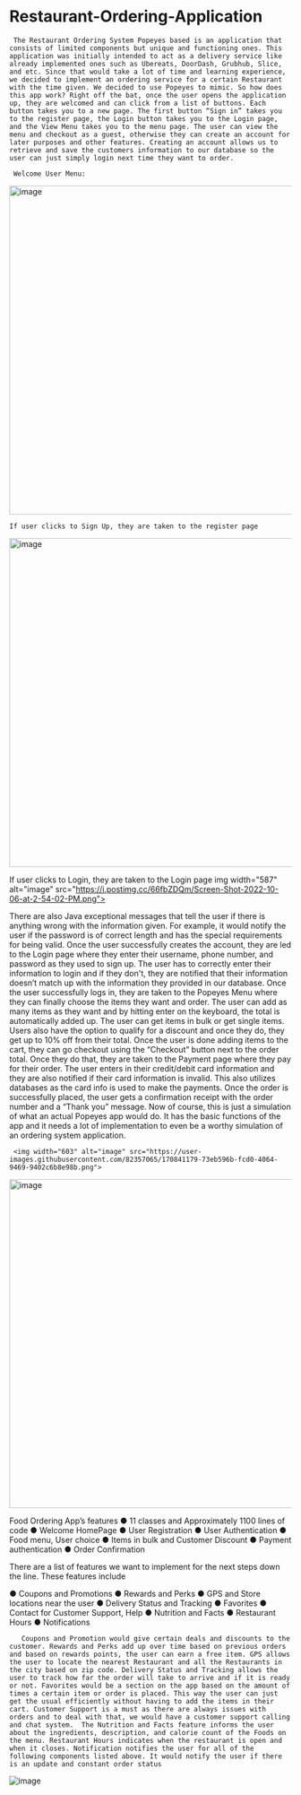 # Restaurant-Ordering-Application

     The Restaurant Ordering System Popeyes based is an application that consists of limited components but unique and functioning ones. This application was initially intended to act as a delivery service like already implemented ones such as Ubereats, DoorDash, Grubhub, Slice, and etc. Since that would take a lot of time and learning experience, we decided to implement an ordering service for a certain Restaurant with the time given. We decided to use Popeyes to mimic. So how does this app work? Right off the bat, once the user opens the application up, they are welcomed and can click from a list of buttons. Each button takes you to a new page. The first button “Sign in” takes you to the register page, the Login button takes you to the Login page, and the View Menu takes you to the menu page. The user can view the menu and checkout as a guest, otherwise they can create an account for later purposes and other features. Creating an account allows us to retrieve and save the customers information to our database so the user can just simply login next time they want to order.
     
     Welcome User Menu:
  <img width="587" alt="image" src="https://user-images.githubusercontent.com/82357065/194375607-442c029d-1a69-4357-bb41-5939ed3f0d28.png">
  
    If user clicks to Sign Up, they are taken to the register page
<img width="587" alt="image" src="https://i.postimg.cc/Nj6c2dWG/Screen-Shot-2022-10-06-at-1-10-34-PM.png">

   If user clicks to Login, they are taken to the Login page
img width="587" alt="image" src="https://i.postimg.cc/66fbZDQm/Screen-Shot-2022-10-06-at-2-54-02-PM.png">
 
 
 
  There are also Java exceptional messages that tell the user if there is anything wrong with the information given. For example, it would notify the user if the password is of correct length and has the special requirements for being valid. Once the user successfully creates the account, they are led to the Login page where they enter their username, phone number, and password as they used to sign up. The user has to correctly enter their information to login and if they don't, they are notified that their information doesn’t match up with the information they provided in our database. Once the user successfully logs in, they are taken to the Popeyes Menu where they can finally choose the items they want and order. The user can add as many items as they want and by hitting enter on the keyboard, the total is automatically added up. The user can get items in bulk or get single items. Users also have the option to qualify for a discount and once they do, they get up to 10% off from their total. Once the user is done adding items to the cart, they can go checkout using the “Checkout” button next to the order total. Once they do that, they are taken to the Payment page where they pay for their order. The user enters in their credit/debit card information and they are also notified if their card information is invalid. This also utilizes databases as the card info is used to make the payments. Once the order is successfully placed, the user gets a confirmation receipt with the order number and a “Thank you” message. Now of course, this is just a simulation of what an actual Popeyes app would do. It has the basic functions of the app and it needs a lot of implementation to even be a worthy simulation of an ordering system application. 
     
     <img width="603" alt="image" src="https://user-images.githubusercontent.com/82357065/170841179-73eb596b-fcd0-4064-9469-9402c6b8e98b.png">
<img width="587" alt="image" src="https://user-images.githubusercontent.com/82357065/170841186-0217e703-fef5-4511-be72-a58e17af0f3c.png">


Food Ordering App’s features
●	11 classes and Approximately 1100 lines of code
●	Welcome HomePage
●	User Registration 
●	User Authentication
●	Food menu, User choice
●	Items in bulk and Customer Discount
●	Payment authentication
●	Order Confirmation


  
 

There are a list of features we want to implement for the next steps down the line.
These features include

●	Coupons and Promotions
●	Rewards and Perks
●	GPS and Store locations near the user
●	Delivery Status and Tracking
●	Favorites
●	Contact for Customer Support, Help
●	Nutrition and Facts
●	Restaurant Hours
●	Notifications

       Coupons and Promotion would give certain deals and discounts to the customer. Rewards and Perks add up over time based on previous orders and based on rewards points, the user can earn a free item. GPS allows the user to locate the nearest Restaurant and all the Restaurants in the city based on zip code. Delivery Status and Tracking allows the user to track how far the order will take to arrive and if it is ready or not. Favorites would be a section on the app based on the amount of times a certain item or order is placed. This way the user can just get the usual efficiently without having to add the items in their cart. Customer Support is a must as there are always issues with orders and to deal with that, we would have a customer support calling and chat system.  The Nutrition and Facts feature informs the user about the ingredients, description, and calorie count of the Foods on the menu. Restaurant Hours indicates when the restaurant is open and when it closes. Notification notifies the user for all of the following components listed above. It would notify the user if there is an update and constant order status




 

![image](https://user-images.githubusercontent.com/82357065/170841077-3937652b-cd9d-422c-9be5-751d426e0251.png)
